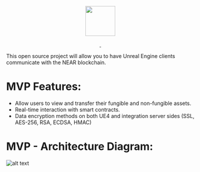 <p align="center">
  <a href="https://exxaverse.com/">
    <img src="https://exxaverse.com/_next/image?url=%2Fimages%2FNearLinker.png&w=640&q=75" height="80">
  </a>
</p>

<p align="center">
  <a aria-label="License" href="https://github.com/vercel/next.js/blob/canary/license.md">
    <img alt="" src="https://img.shields.io/npm/l/next.svg?style=for-the-badge&labelColor=000000">
  </a>
  <a aria-label="Join the community on GitHub" href="https://github.com/ExxaVerse/NearLinker/discussions">
    <img alt="" src="https://img.shields.io/badge/Checkout%20the%20discussion-blue.svg?style=for-the-badge&labelColor=000000&logoWidth=20">
  </a>
</p>

This open source project will allow you to have Unreal Engine clients communicate with the NEAR blockchain.

# MVP Features:
- Allow users to view and transfer their fungible and non-fungible assets.
- Real-time interaction with smart contracts.
- Data encryption methods on both UE4 and integration server sides (SSL, AES-256, RSA, ECDSA, HMAC)

# MVP - Architecture Diagram:
![alt text](https://drive.google.com/uc?export=view&id=1ntxwOa3PsoUJDgQPouTpuofDnKGIvFzV)

